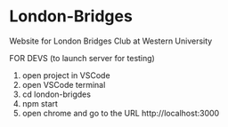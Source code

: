 # London-Bridges
Website for London Bridges Club at Western University


FOR DEVS (to launch server for testing)
1. open project in VSCode
2. open VSCode terminal
3. cd london-brigdes
4. npm start
5. open chrome and go to the URL http://localhost:3000
